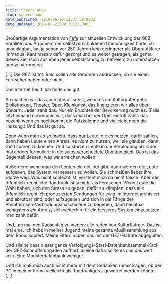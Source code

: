 ```yaml
---
title: Sapere Aude
slug: sapere-aude
date_published: 2010-06-10T12:37:58.000Z
date_updated: 2018-08-22T09:38:21.000Z
---
```


Großartige Argumentation von [Fefe](http://blog.fefe.de/?ts=b2eec87f) zur aktuellen Entwicklung der GEZ. Vorallem das Argument der selbstverschuldeten Unmündigkeit finde ich unschlagbar, hat ja schon vor 250 Jahren kein geringerer als Oberaufklärer Immanuel Kant massiv dafür gesorgt und es weiter getragen, als genau dieses Ziel (sich aus eben jener selbstständig zu befreien) zu unterstützen und zu verbreiten.

[...] Die GEZ ist tot.  Bald sollen alle Gebühren abdrücken, ob sie einen  Fernseher haben oder nicht.

Das Internet heult.  Ich finde das gut.

So  machen wir das auch überall sonst, wenn es um Kulturgüter geht.   Bibliotheken, Theater, Oper, Kleinkunst, das finanzieren wir alles über  Steuern.  Jeder zahlt das.  Nur ein Bruchteil der Bevölkerung nutzt es.   (Falls jetzt jemand einwenden will, dass man bei der Oper Eintritt  zahlt: das bezahlt wenn es hochkommt die Putzkolonne und vielleicht noch  die Heizung.)  Und das ist gut so.

Denn wenn man es so macht,  dass nur Leute, die es nutzen, dafür zahlen, dann haben Leute einen  Anreiz, es nicht zu nutzen, weil sie glauben, dann Geld sparen zu  können.  Und so stürzen Leute in die Verblödung ab.  Oder mal anders  formuliert: in die [selbstverschuldete  Unmündigkeit](http://www.projekt.gutenberg.de/?id=5&amp;xid=1366&amp;kapitel=1).  Das ist das Gegenteil dessen, was wir erreichen  wollen.

Außerdem: wenn man den Leuten ein opt-out gibt, dann  werden die Leute aufgeben, das System verbessern zu wollen.  Sie  schmeißen lieber ihre Glotze weg.  Was nicht schlecht ist, versteht mich  da nicht falsch.  Aber der öffentlich-rechtliche Rundfunk ist ja mehr  als Fernsehen.  Wenn Leute die Wahl haben, sich den Stress zu geben,  dafür zu kämpfen, dass alle öffentlich-rechtlich produzierten Sendungen  für ewig im Internet archiviert und abrufbar sind, oder aufzugeben und  sich in die Fänge der Privatfernseh-Verblödungsmaschinerie zu begeben,  dann bleibt so wenigstens *ein* Anreiz, sich weiterhin für ein  besseres System einzusetzen: man zahlt dafür.

Und, um mal den  Radschlag zu wagen: alle reden von Kulturflatrate.  Das ist mal eine.   Ich habe in meiner Jugend meine gesamte Musiksammlung aus dem Radio  kopiert.  Meine Eltern haben das mit der GEZ-Flatrate abgegolten.

Und  alleine dass dieser ganze Verfolgungs-Stasi-Datenbanksammel-Kack der  GEZ-Schnüffelbrigaden aufhört, alleine dafür sollte es uns das wert  sein.  Eine Monsterdatenbank weniger.

Und ich muß mich auch nicht  mehr mit dem Gedanken rumschlagen, ob der PC in meiner Firma vielleicht  als Rundfunkgerät gewertet werden könnte. [...]
